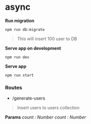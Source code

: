 # async
 
**Run migration**

`npm run db:migrate`

> This will insert 100 user to DB

**Serve app on development**

`npm run dev`

**Serve app**

`npm run start`

### Routes

- /generate-users
> Insert users to users collection

**Params**
*count : Number*
*count : Number*
